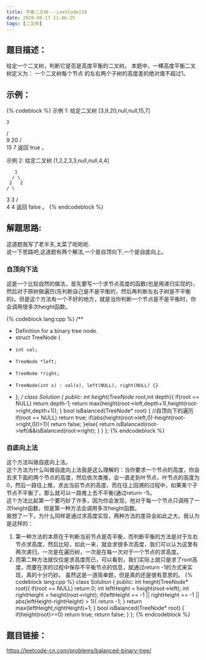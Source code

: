 ```yaml
---
title: 平衡二叉树---LeetCode110
date: 2020-08-17 11:46:25
tags: [二叉树]
---
```

## 题目描述：  
给定一个二叉树，判断它是否是高度平衡的二叉树。
本题中，一棵高度平衡二叉树定义为：
一个二叉树每个节点 的左右两个子树的高度差的绝对值不超过1。

## 示例：   
{% codeblock %}
示例 1:
给定二叉树 [3,9,20,null,null,15,7]

    3
   / \
  9  20
    /  \
   15   7
返回 true 。

示例 2:
给定二叉树 [1,2,2,3,3,null,null,4,4]

       1
      / \
     2   2
    / \
   3   3
  / \
 4   4
返回 false 。
{% endcodeblock %}
<!-- more -->

## 解题思路:  
这道题我写了老半天,太菜了呃呃呃.  
说一下思路吧,这道题有两个解法,一个是自顶向下,一个是自底向上。  
### 自顶向下法
这是一个比较自然的做法，首先要写一个求节点高度的函数(也是用递归实现的)，然后对于原树做遍历(先判断自己是不是平衡的，然后再判断左右子树是不平衡的)。但是这个方法有一个不好的地方，就是当你判断一个节点是不是平衡时，你会调用很多次height函数。

{% codeblock lang:cpp %}
/**
 * Definition for a binary tree node.
 * struct TreeNode {
 *     int val;
 *     TreeNode *left;
 *     TreeNode *right;
 *     TreeNode(int x) : val(x), left(NULL), right(NULL) {}
 * };
 */
class Solution {
public:
    int height(TreeNode* root,int depth){
        if(root == NULL) return depth-1;
        return max(height(root->left,depth+1),height(root->right,depth+1));
    }
    bool isBalanced(TreeNode* root) {
        //自顶向下的遍历
        if(root == NULL) return true;
        if(abs(height(root->left,0)-height(root->right,0))>1){
            return false;
        }else{
            return isBalanced(root->left)&&isBalanced(root->right);
        }
    }
};
{% endcodeblock %}
### 自底向上法
这个方法叫做自底向上法。  
这个方法为什么叫做自底向上法我是这么理解的：当你要求一个节点的高度，你会去求下面的两个节点的高度，然后依次类推，会一直走到叶节点，叶节点的高度为0，然后一路往上推，求出当前节点的高度，而在往上回溯的过程中，如果某个子节点不平衡了，那么就可以一路推上去不平衡(通过return -1)。  
这个方法比起第一个要巧妙了许多，因为你会发现，他对于每一个节点只调用了一次height函数，但是第一种方法会调用多次height函数。  
我想了一下，为什么同样是通过求高度实现，两种方法的差异会如此之大。我认为是这样的：
1. 第一种方法的本质在于判断当前节点是否平衡，而判断平衡的方法是对于左右节点求高度，然后比较，如此一来，就会求很多次高度，我们可以认为这里有两次递归，一次是在遍历树，一次是在每一次对于一个节点的求高度。
2. 而第二种方法就仅仅是求高度而已，可以看到，我们实际上就只是求了root高度，而要在求的过程中保存不平衡节点的信息，就通过return -1的方式来实现，真的十分巧妙。
虽然这是一道简单题，但是真的还是很有意思的。
{% codeblock lang:cpp %}
class Solution {
public:
    int height(TreeNode* root){
        if(root == NULL) return 0;
        int leftHeight = height(root->left);
        int rightHeight = height(root->right);
        if(leftHeight == -1 || rightHeight == -1 || abs(leftHeight-rightHeight) > 1){
            return -1;
        }
        return max(leftHeight,rightHeight)+1;
    }
    bool isBalanced(TreeNode* root) {
        if(height(root)>=0) return true;
        return false;
    }
};
{% endcodeblock %}

## 题目链接：  
https://leetcode-cn.com/problems/balanced-binary-tree/